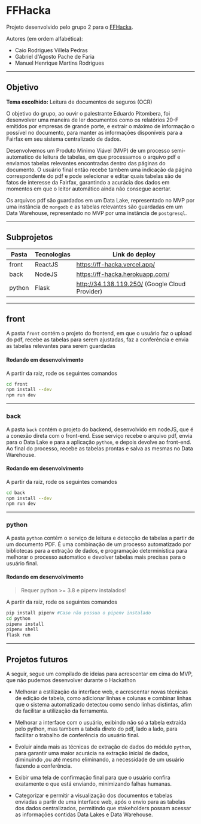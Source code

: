 # FFHacka

Projeto desenvolvido pelo grupo 2 para o [FFHacka](https://ffhacka.com.br).
 
Autores (em ordem alfabética):
 - Caio Rodrigues Villela Pedras
 - Gabriel d'Agosto Pache de Faria
 - Manuel Henrique Martins Rodrigues

<hr>

## Objetivo
**Tema escolhido:** Leitura de documentos de seguros (OCR)

O objetivo do grupo, ao ouvir o palestrante Eduardo Pitombera, foi desenvolver uma maneira de ler documentos como os relatórios 20-F emitidos por empresas de grande porte, e extrair o máximo de informação o possível no documento, para manter as informações disponíveis para a Fairfax em seu sistema centralizado de dados.

Desenvolvemos um Produto Mínimo Viável (MVP) de um processo semi-automatico de leitura de tabelas, em que processamos o arquivo pdf e enviamos tabelas relevantes encontradas dentro das páginas do documento. O usuário final então recebe tambem uma indicação da página correspondente do pdf e pode selecionar e editar quais tabelas são de fatos de interesse da Fairfax, garantindo a acurácia dos dados em momentos em que o leitor automático ainda não consegue acertar.

Os arquivos pdf são guardados em um Data Lake, representado no MVP por uma instância de `mongodb` e as tabelas relevantes são guardadas em um Data Warehouse, representado no MVP por uma instância de `postgresql`.

<hr>

## Subprojetos

| Pasta | Tecnologias | Link do deploy |  
|---|---|---|
| front | ReactJS | https://ff-hacka.vercel.app/ |  
| back | NodeJS | https://ff-hacka.herokuapp.com/ |  
| python | Flask | http://34.138.119.250/ (Google Cloud Provider)| 

<hr>

## **front**

A pasta `front` contém o projeto do frontend, em que o usuário faz o upload do pdf, recebe as tabelas para serem ajustadas, faz a conferência e envia as tabelas relevantes para serem guardadas

#### **Rodando em desenvolvimento**

A partir da raiz, rode os seguintes comandos
```sh
cd front
npm install --dev
npm run dev
```



<hr>

### **back**

A pasta `back` contém o projeto do backend, desenvolvido em nodeJS, que é a conexão direta com o front-end. Esse serviço recebe o arquivo pdf, envia para o Data Lake e para a aplicação `python`, e depois devolve ao front-end.
Ao final do processo, recebe as tabelas prontas e salva as mesmas no Data Warehouse.
#### **Rodando em desenvolvimento**

A partir da raiz, rode os seguintes comandos
```sh
cd back
npm install --dev
npm run dev
```

<hr>

### **python**

A pasta `python` contém o serviço de leitura e detecção de tabelas a partir de um documento PDF. É uma combinação de um processo automatizado por bibliotecas para a extração de dados, e programação determinística para melhorar o processo automatico e devolver tabelas mais precisas para o usuário final.

#### **Rodando em desenvolvimento**

> Requer python >= 3.8 e pipenv instalados!

A partir da raiz, rode os seguintes comandos
```sh
pip install pipenv #Caso não possua o pipenv instalado
cd python
pipenv install
pipenv shell
flask run
```

<hr>

## Projetos futuros

A seguir, segue um compilado de ideias para acrescentar em cima do MVP, que não pudemos desenvolver durante o Hackathon

- Melhorar a estilização da interface web, e acrescentar novas técnicas de edição de tabela, como adicionar linhas e colunas e combinar linhas que o sistema automatizado detectou como sendo linhas distintas, afim de facilitar a utilização da ferramenta.

- Melhorar a interface com o usuário, exibindo não só a tabela extraída pelo python, mas tambem a tabela direto do pdf, lado a lado, para facilitar o trabalho de conferência do usuário final.

- Evoluir ainda mais as técnicas de extração de dados do módulo `python`, para garantir uma maior acurácia na extração inicial de dados, diminuindo ,ou até mesmo eliminando, a necessidade de um usuário fazendo a conferência.

- Exibir uma tela de confirmação final para que o usuário confira exatamente o que está enviando, minimizando falhas humanas.

- Categorizar e permitir a visualização dos documentos e tabelas enviadas a partir de uma interface web, após o envio para as tabelas dos dados centralizados, permitindo que stakeholders possam acessar as informações contidas Data Lakes e Data Warehouse.

